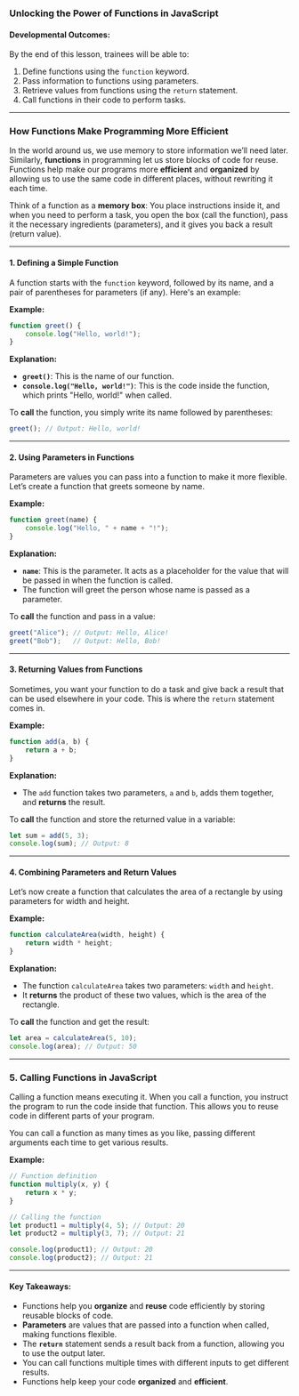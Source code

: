 ### **Unlocking the Power of Functions in JavaScript**

#### **Developmental Outcomes:**  
By the end of this lesson, trainees will be able to:  
1. Define functions using the `function` keyword.  
2. Pass information to functions using parameters.  
3. Retrieve values from functions using the `return` statement.  
4. Call functions in their code to perform tasks.  

---

### **How Functions Make Programming More Efficient**  
In the world around us, we use memory to store information we’ll need later. Similarly, **functions** in programming let us store blocks of code for reuse. Functions help make our programs more **efficient** and **organized** by allowing us to use the same code in different places, without rewriting it each time.

Think of a function as a **memory box**: You place instructions inside it, and when you need to perform a task, you open the box (call the function), pass it the necessary ingredients (parameters), and it gives you back a result (return value).

---

#### **1. Defining a Simple Function**
A function starts with the `function` keyword, followed by its name, and a pair of parentheses for parameters (if any). Here's an example:

**Example:**
```javascript
function greet() {
    console.log("Hello, world!");
}
```

**Explanation:**
- **`greet()`**: This is the name of our function.
- **`console.log("Hello, world!")`**: This is the code inside the function, which prints "Hello, world!" when called.

To **call** the function, you simply write its name followed by parentheses:
```javascript
greet(); // Output: Hello, world!
```

---

#### **2. Using Parameters in Functions**
Parameters are values you can pass into a function to make it more flexible. Let’s create a function that greets someone by name.

**Example:**
```javascript
function greet(name) {
    console.log("Hello, " + name + "!");
}
```

**Explanation:**
- **`name`**: This is the parameter. It acts as a placeholder for the value that will be passed in when the function is called.
- The function will greet the person whose name is passed as a parameter.

To **call** the function and pass in a value:
```javascript
greet("Alice"); // Output: Hello, Alice!
greet("Bob");   // Output: Hello, Bob!
```

---

#### **3. Returning Values from Functions**
Sometimes, you want your function to do a task and give back a result that can be used elsewhere in your code. This is where the `return` statement comes in.

**Example:**
```javascript
function add(a, b) {
    return a + b;
}
```

**Explanation:**
- The `add` function takes two parameters, `a` and `b`, adds them together, and **returns** the result.

To **call** the function and store the returned value in a variable:
```javascript
let sum = add(5, 3);
console.log(sum); // Output: 8
```

---

#### **4. Combining Parameters and Return Values**
Let’s now create a function that calculates the area of a rectangle by using parameters for width and height.

**Example:**
```javascript
function calculateArea(width, height) {
    return width * height;
}
```

**Explanation:**
- The function `calculateArea` takes two parameters: `width` and `height`.
- It **returns** the product of these two values, which is the area of the rectangle.

To **call** the function and get the result:
```javascript
let area = calculateArea(5, 10);
console.log(area); // Output: 50
```

---

### **5. Calling Functions in JavaScript**
Calling a function means executing it. When you call a function, you instruct the program to run the code inside that function. This allows you to reuse code in different parts of your program.

You can call a function as many times as you like, passing different arguments each time to get various results. 

**Example:**
```javascript
// Function definition
function multiply(x, y) {
    return x * y;
}

// Calling the function
let product1 = multiply(4, 5); // Output: 20
let product2 = multiply(3, 7); // Output: 21

console.log(product1); // Output: 20
console.log(product2); // Output: 21
```

---

#### **Key Takeaways:**
- Functions help you **organize** and **reuse** code efficiently by storing reusable blocks of code.
- **Parameters** are values that are passed into a function when called, making functions flexible.
- The **`return`** statement sends a result back from a function, allowing you to use the output later.
- You can call functions multiple times with different inputs to get different results.
- Functions help keep your code **organized** and **efficient**.